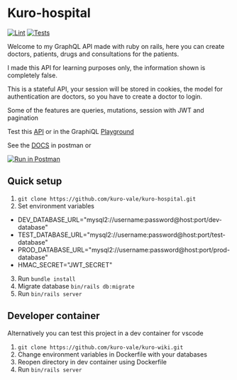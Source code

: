 # Kuro-hospital

[![Lint](https://github.com/kuro-vale/kuro-hospital/actions/workflows/lint.yml/badge.svg)](https://github.com/kuro-vale/kuro-hospital/actions/workflows/lint.yml)
[![Tests](https://github.com/kuro-vale/kuro-hospital/actions/workflows/tests.yml/badge.svg)](https://github.com/kuro-vale/kuro-hospital/actions/workflows/tests.yml)

Welcome to my GraphQL API made with ruby on rails, here you can create doctors, patients, drugs and consultations for the patients.

I made this API for learning purposes only, the information shown is completely false.

This is a stateful API, your session will be stored in cookies, the model for authentication are doctors, so you have to create a doctor to login.

Some of the features are queries, mutations, session with JWT and pagination

Test this [API](https://kuro-hospital.herokuapp.com/graphql) or in the GraphiQL [Playground](https://kuro-hospital.herokuapp.com/graphiql)

See the [DOCS](https://documenter.getpostman.com/view/20195671/Uze1x5Ag) in postman or

[![Run in Postman](https://run.pstmn.io/button.svg)](https://app.getpostman.com/run-collection/20195671-37109012-5adb-47ab-9cca-41ef94ec91ee?action=collection%2Ffork&collection-url=entityId%3D20195671-37109012-5adb-47ab-9cca-41ef94ec91ee%26entityType%3Dcollection%26workspaceId%3D340d12f8-bfd8-4f84-8bc7-f3b080c24682)

## Quick setup

1. ```git clone https://github.com/kuro-vale/kuro-hospital.git```
2. Set environment variables
 - DEV_DATABASE_URL="mysql2://username:password@host:port/dev-database"
 - TEST_DATABASE_URL="mysql2://username:password@host:port/test-database"
 - PROD_DATABASE_URL="mysql2://username:password@host:port/prod-database"
 - HMAC_SECRET="JWT_SECRET"

3. Run ```bundle install```
4. Migrate database ```bin/rails db:migrate```
4. Run ```bin/rails server```

## Developer container

Alternatively you can test this project in a dev container for vscode

1. ```git clone https://github.com/kuro-vale/kuro-wiki.git```
2. Change environment variables in Dockerfile with your databases
3. Reopen directory in dev container using Dockerfile
4. Run ```bin/rails server```
